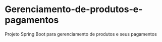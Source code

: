 # Gerenciamento-de-produtos-e-pagamentos
Projeto Spring Boot para gerenciamento de produtos e seus pagamentos
